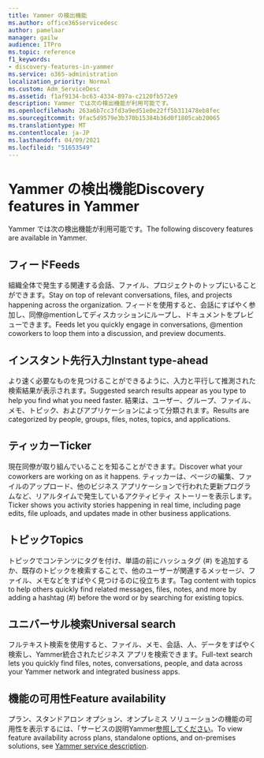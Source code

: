 ```yaml
---
title: Yammer の検出機能
ms.author: office365servicedesc
author: pamelaar
manager: gailw
audience: ITPro
ms.topic: reference
f1_keywords:
- discovery-features-in-yammer
ms.service: o365-administration
localization_priority: Normal
ms.custom: Adm_ServiceDesc
ms.assetid: f1af9134-bc63-4334-897a-c2120fb572e9
description: Yammer では次の検出機能が利用可能です。
ms.openlocfilehash: 263a6b7cc3fd3a9ed51e0e22ff5b311478eb8fec
ms.sourcegitcommit: 9fac5d9579e3b370b15384b36d0f1805cab20065
ms.translationtype: MT
ms.contentlocale: ja-JP
ms.lasthandoff: 04/09/2021
ms.locfileid: "51653549"
---
```

# <a name="discovery-features-in-yammer"></a><span data-ttu-id="4c37a-103">Yammer の検出機能</span><span class="sxs-lookup"><span data-stu-id="4c37a-103">Discovery features in Yammer</span></span>

<span data-ttu-id="4c37a-104">Yammer では次の検出機能が利用可能です。</span><span class="sxs-lookup"><span data-stu-id="4c37a-104">The following discovery features are available in Yammer.</span></span>
  
## <a name="feeds"></a><span data-ttu-id="4c37a-105">フィード</span><span class="sxs-lookup"><span data-stu-id="4c37a-105">Feeds</span></span>

<span data-ttu-id="4c37a-106">組織全体で発生する関連する会話、ファイル、プロジェクトのトップにいることができます。</span><span class="sxs-lookup"><span data-stu-id="4c37a-106">Stay on top of relevant conversations, files, and projects happening across the organization.</span></span> <span data-ttu-id="4c37a-107">フィードを使用すると、会話にすばやく参加し、同僚@mentionしてディスカッションにループし、ドキュメントをプレビューできます。</span><span class="sxs-lookup"><span data-stu-id="4c37a-107">Feeds let you quickly engage in conversations, @mention coworkers to loop them into a discussion, and preview documents.</span></span>

## <a name="instant-type-ahead"></a><span data-ttu-id="4c37a-108">インスタント先行入力</span><span class="sxs-lookup"><span data-stu-id="4c37a-108">Instant type-ahead</span></span>

<span data-ttu-id="4c37a-109">より速く必要なものを見つけることができるように、入力と平行して推測された検索結果が表示されます。</span><span class="sxs-lookup"><span data-stu-id="4c37a-109">Suggested search results appear as you type to help you find what you need faster.</span></span> <span data-ttu-id="4c37a-110">結果は、ユーザー、グループ、ファイル、メモ、トピック、およびアプリケーションによって分類されます。</span><span class="sxs-lookup"><span data-stu-id="4c37a-110">Results are categorized by people, groups, files, notes, topics, and applications.</span></span>
    
## <a name="ticker"></a><span data-ttu-id="4c37a-111">ティッカー</span><span class="sxs-lookup"><span data-stu-id="4c37a-111">Ticker</span></span>

<span data-ttu-id="4c37a-112">現在同僚が取り組んでいることを知ることができます。</span><span class="sxs-lookup"><span data-stu-id="4c37a-112">Discover what your coworkers are working on as it happens.</span></span> <span data-ttu-id="4c37a-113">ティッカーは、ページの編集、ファイルのアップロード、他のビジネス アプリケーションで行われた更新プログラムなど、リアルタイムで発生しているアクティビティ ストーリーを表示します。</span><span class="sxs-lookup"><span data-stu-id="4c37a-113">Ticker shows you activity stories happening in real time, including page edits, file uploads, and updates made in other business applications.</span></span>
  
## <a name="topics"></a><span data-ttu-id="4c37a-114">トピック</span><span class="sxs-lookup"><span data-stu-id="4c37a-114">Topics</span></span>

<span data-ttu-id="4c37a-115">トピックでコンテンツにタグを付け、単語の前にハッシュタグ (#) を追加するか、既存のトピックを検索することで、他のユーザーが関連するメッセージ、ファイル、メモなどをすばやく見つけるのに役立ちます。</span><span class="sxs-lookup"><span data-stu-id="4c37a-115">Tag content with topics to help others quickly find related messages, files, notes, and more by adding a hashtag (#) before the word or by searching for existing topics.</span></span>
  
## <a name="universal-search"></a><span data-ttu-id="4c37a-116">ユニバーサル検索</span><span class="sxs-lookup"><span data-stu-id="4c37a-116">Universal search</span></span>

<span data-ttu-id="4c37a-117">フルテキスト検索を使用すると、ファイル、メモ、会話、人、データをすばやく検索し、Yammer統合されたビジネス アプリを検索できます。</span><span class="sxs-lookup"><span data-stu-id="4c37a-117">Full-text search lets you quickly find files, notes, conversations, people, and data across your Yammer network and integrated business apps.</span></span>
  
## <a name="feature-availability"></a><span data-ttu-id="4c37a-118">機能の可用性</span><span class="sxs-lookup"><span data-stu-id="4c37a-118">Feature availability</span></span>

<span data-ttu-id="4c37a-119">プラン、スタンドアロン オプション、オンプレミス ソリューションの機能の可用性を表示するには、「サービスの説明Yammer[参照してください](yammer-service-description.md)。</span><span class="sxs-lookup"><span data-stu-id="4c37a-119">To view feature availability across plans, standalone options, and on-premises solutions, see [Yammer service description](yammer-service-description.md).</span></span>
  
  
